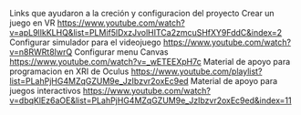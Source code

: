 Links que ayudaron a la creción y configuracion del proyecto
  Crear un juego en VR https://www.youtube.com/watch?v=apL9lIkKLHQ&list=PLMif5lDxzJvolHITCa2zmcuSHfXY9FddC&index=2 
  Configurar simulador para el videojuego https://www.youtube.com/watch?v=n8RWRt8IwrQ 
  Configurar menu Canvas https://www.youtube.com/watch?v=_wETEEXpH7c
  Material de apoyo para programacion en XRI de Oculus https://www.youtube.com/playlist?list=PLahPjHG4MZqGZUM9e_JzIbzvr2oxEc9ed
  Material de apoyo para juegos interactivos https://www.youtube.com/watch?v=dbqKlEz6aOE&list=PLahPjHG4MZqGZUM9e_JzIbzvr2oxEc9ed&index=11
